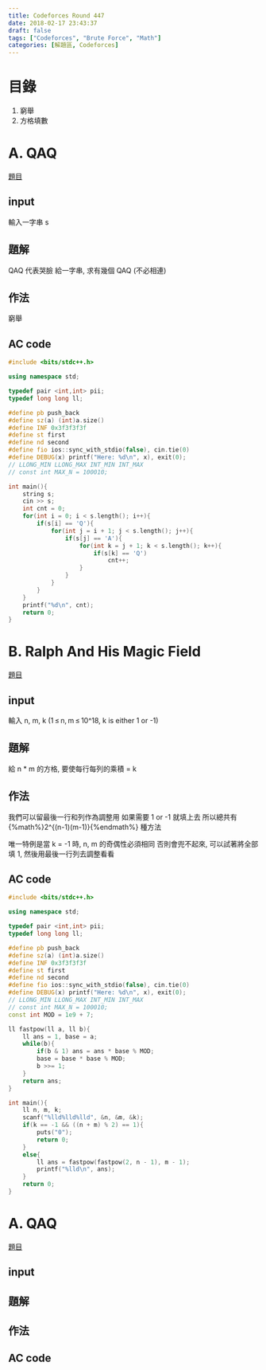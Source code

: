 ```yaml
---
title: Codeforces Round 447
date: 2018-02-17 23:43:37
draft: false
tags: ["Codeforces", "Brute Force", "Math"]
categories: [解題區, Codeforces]
---
```

目錄
===
1. 窮舉
2. 方格填數


# A. QAQ
[題目](http://codeforces.com/contest/894/problem/A)

## input
輸入一字串 s

## 題解
QAQ 代表哭臉
給一字串, 求有幾個 QAQ (不必相連)

## 作法
窮舉

## AC code
```cpp
#include <bits/stdc++.h>

using namespace std;

typedef pair <int,int> pii;
typedef long long ll;

#define pb push_back
#define sz(a) (int)a.size()
#define INF 0x3f3f3f3f
#define st first
#define nd second
#define fio ios::sync_with_stdio(false), cin.tie(0)
#define DEBUG(x) printf("Here: %d\n", x), exit(0);
// LLONG_MIN LLONG_MAX INT_MIN INT_MAX
// const int MAX_N = 100010;

int main(){
    string s;
    cin >> s;
    int cnt = 0;
    for(int i = 0; i < s.length(); i++){
        if(s[i] == 'Q'){
            for(int j = i + 1; j < s.length(); j++){
                if(s[j] == 'A'){
                    for(int k = j + 1; k < s.length(); k++){
                        if(s[k] == 'Q')
                            cnt++;
                    }
                }
            }
        }
    }
    printf("%d\n", cnt);
    return 0;
}
```

# B. Ralph And His Magic Field
[題目](http://codeforces.com/contest/894/problem/B)

## input
輸入 n, m, k (1 ≤ n, m ≤ 10^18, k is either 1 or -1)

## 題解
給 n \* m 的方格, 要使每行每列的乘積 = k

## 作法
我們可以留最後一行和列作為調整用
如果需要 1 or -1 就填上去
所以總共有 {%math%}2^{(n-1)(m-1)}{%endmath%} 種方法

唯一特例是當 k = -1 時, n, m 的奇偶性必須相同
否則會兜不起來, 可以試著將全部填 1, 然後用最後一行列去調整看看

## AC code
```cpp
#include <bits/stdc++.h>

using namespace std;

typedef pair <int,int> pii;
typedef long long ll;

#define pb push_back
#define sz(a) (int)a.size()
#define INF 0x3f3f3f3f
#define st first
#define nd second
#define fio ios::sync_with_stdio(false), cin.tie(0)
#define DEBUG(x) printf("Here: %d\n", x), exit(0);
// LLONG_MIN LLONG_MAX INT_MIN INT_MAX
// const int MAX_N = 100010;
const int MOD = 1e9 + 7;

ll fastpow(ll a, ll b){
    ll ans = 1, base = a;
    while(b){
        if(b & 1) ans = ans * base % MOD;
        base = base * base % MOD;
        b >>= 1;
    }
    return ans;
}

int main(){
    ll n, m, k;
    scanf("%lld%lld%lld", &n, &m, &k);
    if(k == -1 && ((n + m) % 2) == 1){
        puts("0");
        return 0;
    }
    else{
        ll ans = fastpow(fastpow(2, n - 1), m - 1);
        printf("%lld\n", ans);
    }
    return 0;
}
```


# A. QAQ
[題目](http://codeforces.com/contest/894/problem/A)

## input

## 題解

## 作法

## AC code
```cpp
```
